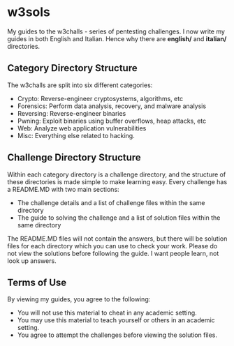 # w3sols
My guides to the w3challs - series of pentesting challenges. I now write my guides in both English and Italian. Hence why there are **english/** and **italian/** directories.

## Category Directory Structure
The w3challs are split into six different categories:
- Crypto: Reverse-engineer cryptosystems, algorithms, etc
- Forensics: Perform data analysis, recovery, and malware analysis
- Reversing: Reverse-engineer binaries
- Pwning: Exploit binaries using buffer overflows, heap attacks, etc
- Web: Analyze web application vulnerabilities
- Misc: Everything else related to hacking.

## Challenge Directory Structure
Within each category directory is a challenge directory, and the structure of these directories is made simple to make learning easy. Every challenge has a README.MD with two main sections:
- The challenge details and a list of challenge files within the same directory
- The guide to solving the challenge and a list of solution files within the same directory

The README.MD files will not contain the answers, but there will be solution files for each directory which you can use to check your work. Please do not view the solutions before following the guide. I want people learn, not look up answers.

## Terms of Use
By viewing my guides, you agree to the following:
- You will not use this material to cheat in any academic setting.
- You may use this material to teach yourself or others in an academic setting.
- You agree to attempt the challenges before viewing the solution files.
